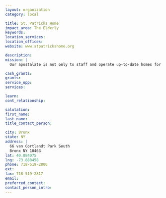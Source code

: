 ```yaml
---
layout: organization
category: local

title: St. Patricks Home
impact_area: The Elderly
keywords: 
location_services: 
location_offices: 
website: www.stpatrickshome.org

description: 
mission: |
  Our apostalate is not only to staff and operate up-to-date homes for the aged, but as religious it is to bring Christ to every old person under our care.

cash_grants: 
grants: 
service_opp: 
services: 

learn: 
cont_relationship: 

salutation: 
first_name: 
last_name: 
title_contact_person: 

city: Bronx
state: NY
address: |
  66 van Cortlandt Park South    
  Bronx NY 10463
lat: 40.884075
lng: -73.888458
phone: 718-519-2800
ext: 
fax: 718-519-2817
email: 
preferred_contact: 
contact_person_intro: 
---
```

